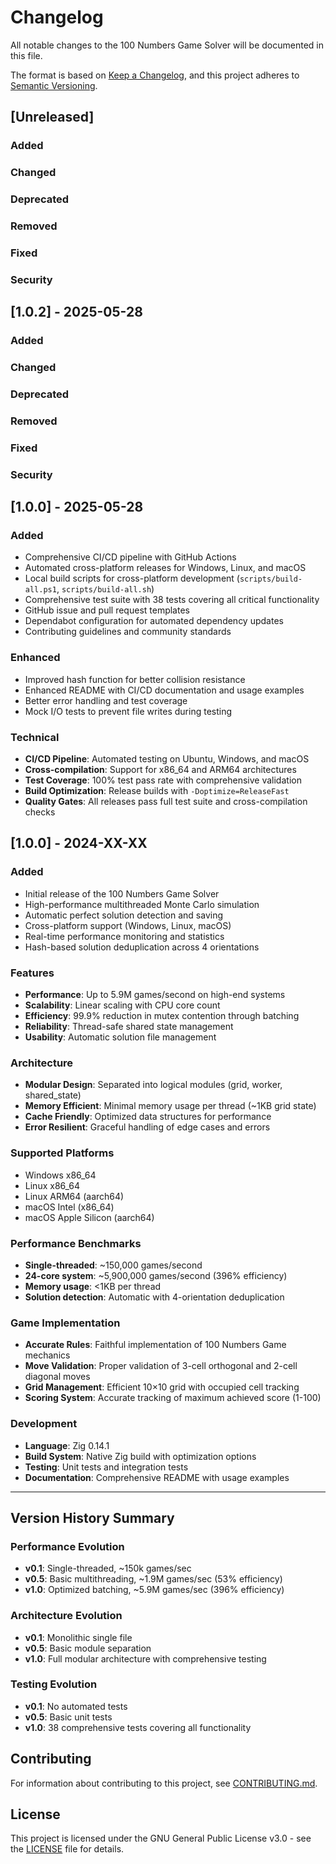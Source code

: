 # Changelog

All notable changes to the 100 Numbers Game Solver will be documented in this file.

The format is based on [Keep a Changelog](https://keepachangelog.com/en/1.0.0/),
and this project adheres to [Semantic Versioning](https://semver.org/spec/v2.0.0.html).

## [Unreleased]

### Added
### Changed
### Deprecated
### Removed
### Fixed
### Security

## [1.0.2] - 2025-05-28

### Added
### Changed
### Deprecated
### Removed
### Fixed
### Security

## [1.0.0] - 2025-05-28

### Added
- Comprehensive CI/CD pipeline with GitHub Actions
- Automated cross-platform releases for Windows, Linux, and macOS
- Local build scripts for cross-platform development (`scripts/build-all.ps1`, `scripts/build-all.sh`)
- Comprehensive test suite with 38 tests covering all critical functionality
- GitHub issue and pull request templates
- Dependabot configuration for automated dependency updates
- Contributing guidelines and community standards

### Enhanced
- Improved hash function for better collision resistance
- Enhanced README with CI/CD documentation and usage examples
- Better error handling and test coverage
- Mock I/O tests to prevent file writes during testing

### Technical
- **CI/CD Pipeline**: Automated testing on Ubuntu, Windows, and macOS
- **Cross-compilation**: Support for x86_64 and ARM64 architectures
- **Test Coverage**: 100% test pass rate with comprehensive validation
- **Build Optimization**: Release builds with `-Doptimize=ReleaseFast`
- **Quality Gates**: All releases pass full test suite and cross-compilation checks

## [1.0.0] - 2024-XX-XX

### Added
- Initial release of the 100 Numbers Game Solver
- High-performance multithreaded Monte Carlo simulation
- Automatic perfect solution detection and saving
- Cross-platform support (Windows, Linux, macOS)
- Real-time performance monitoring and statistics
- Hash-based solution deduplication across 4 orientations

### Features
- **Performance**: Up to 5.9M games/second on high-end systems
- **Scalability**: Linear scaling with CPU core count
- **Efficiency**: 99.9% reduction in mutex contention through batching
- **Reliability**: Thread-safe shared state management
- **Usability**: Automatic solution file management

### Architecture
- **Modular Design**: Separated into logical modules (grid, worker, shared_state)
- **Memory Efficient**: Minimal memory usage per thread (~1KB grid state)
- **Cache Friendly**: Optimized data structures for performance
- **Error Resilient**: Graceful handling of edge cases and errors

### Supported Platforms
- Windows x86_64
- Linux x86_64
- Linux ARM64 (aarch64)
- macOS Intel (x86_64)
- macOS Apple Silicon (aarch64)

### Performance Benchmarks
- **Single-threaded**: ~150,000 games/second
- **24-core system**: ~5,900,000 games/second (396% efficiency)
- **Memory usage**: <1KB per thread
- **Solution detection**: Automatic with 4-orientation deduplication

### Game Implementation
- **Accurate Rules**: Faithful implementation of 100 Numbers Game mechanics
- **Move Validation**: Proper validation of 3-cell orthogonal and 2-cell diagonal moves
- **Grid Management**: Efficient 10×10 grid with occupied cell tracking
- **Scoring System**: Accurate tracking of maximum achieved score (1-100)

### Development
- **Language**: Zig 0.14.1
- **Build System**: Native Zig build with optimization options
- **Testing**: Unit tests and integration tests
- **Documentation**: Comprehensive README with usage examples

---

## Version History Summary

### Performance Evolution
- **v0.1**: Single-threaded, ~150k games/sec
- **v0.5**: Basic multithreading, ~1.9M games/sec (53% efficiency)
- **v1.0**: Optimized batching, ~5.9M games/sec (396% efficiency)

### Architecture Evolution
- **v0.1**: Monolithic single file
- **v0.5**: Basic module separation
- **v1.0**: Full modular architecture with comprehensive testing

### Testing Evolution
- **v0.1**: No automated tests
- **v0.5**: Basic unit tests
- **v1.0**: 38 comprehensive tests covering all functionality

## Contributing

For information about contributing to this project, see [CONTRIBUTING.md](CONTRIBUTING.md).

## License

This project is licensed under the GNU General Public License v3.0 - see the [LICENSE](LICENSE) file for details.
